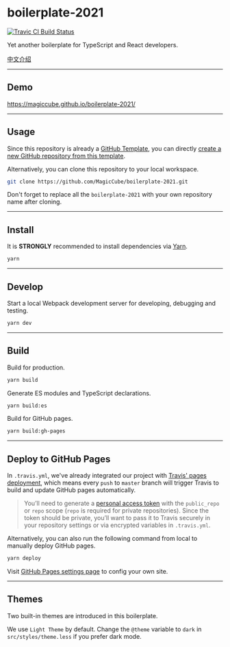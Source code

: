 # boilerplate-2021

[![Travic CI Build Status](https://app.travis-ci.com/MagicCube/boilerplate-2021.svg?branch=master)](https://app.travis-ci.com/MagicCube/boilerplate-2021)

Yet another boilerplate for TypeScript and React developers.

[中文介绍](https://zhuanlan.zhihu.com/p/403970666)

---

## Demo

https://magiccube.github.io/boilerplate-2021/

---

## Usage

Since this repository is already a [GitHub Template](https://docs.github.com/en/github/creating-cloning-and-archiving-repositories/creating-a-repository-on-github/creating-a-template-repository),
you can directly [create a new GitHub repository from this template](https://github.com/magiccube/boilerplate-2021/generate).

Alternatively, you can clone this repository to your local workspace.

```sh
git clone https://github.com/MagicCube/boilerplate-2021.git
```

Don't forget to replace all the `boilerplate-2021` with your own repository name after cloning.

---

## Install

It is **STRONGLY** recommended to install dependencies via [Yarn](https://yarnpkg.com/).

```sh
yarn
```

---

## Develop

Start a local Webpack development server for developing, debugging and testing.

```sh
yarn dev
```

---

## Build

Build for production.

```sh
yarn build
```

Generate ES modules and TypeScript declarations.

```sh
yarn build:es
```

Build for GitHub pages.

```sh
yarn build:gh-pages
```

---

## Deploy to GitHub Pages

In `.travis.yml`, we've already integrated our project with [Travis' pages deployment](https://docs.travis-ci.com/user/deployment/pages/),
which means every `push` to `master` branch will trigger Travis to build and update GitHub pages automatically.

> You’ll need to generate a [personal access token](https://docs.github.com/en/github/authenticating-to-github/keeping-your-account-and-data-secure/creating-a-personal-access-token)
> with the `public_repo` or `repo` scope (`repo` is required for private repositories).
> Since the token should be private, you’ll want to pass it to Travis securely in your repository settings or via encrypted variables in `.travis.yml`.

Alternatively, you can also run the following command from local to manually deploy GitHub pages.

```sh
yarn deploy
```

Visit [GitHub Pages settings page](https://github.com/MagicCube/boilerplate-2021/settings/pages) to config your own site.

---

## Themes

Two built-in themes are introduced in this boilerplate.

We use `Light Theme` by default.
Change the `@theme` variable to `dark` in `src/styles/theme.less` if you prefer dark mode.
